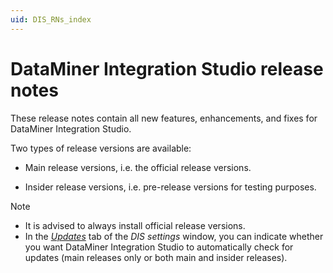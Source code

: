 ```yaml
---
uid: DIS_RNs_index
---
```


# DataMiner Integration Studio release notes

These release notes contain all new features, enhancements, and fixes for DataMiner Integration Studio.

Two types of release versions are available:

- Main release versions, i.e. the official release versions.

- Insider release versions, i.e. pre-release versions for testing purposes.

> [!NOTE]
>
> - It is advised to always install official release versions.
> - In the [*Updates*](xref:DIS_settings#updates) tab of the *DIS settings* window, you can indicate whether you want DataMiner Integration Studio to automatically check for updates (main releases only or both main and insider releases).
